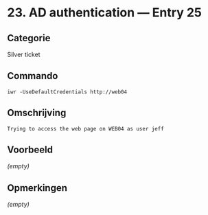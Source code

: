 # 23. AD authentication — Entry 25

## Categorie

Silver ticket

## Commando

```
iwr -UseDefaultCredentials http://web04
```

## Omschrijving

```
Trying to access the web page on WEB04 as user jeff
```

## Voorbeeld

_(empty)_

## Opmerkingen

_(empty)_

